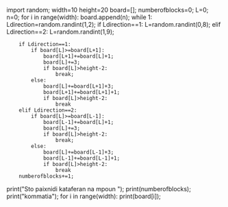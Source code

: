 import random;
width=10
height=20
board=[];
numberofblocks=0;
L=0;
n=0;
for i in range(width):
    board.append(n);
while 1:
    Ldirection=random.randint(1,2);
    if Ldirection==1:
        L=random.randint(0,8);
    elif Ldirection==2:
        L=random.randint(1,9);

        if Ldirection==1:
            if board[L]>=board[L+1]:
                board[L+1]+=board[L]+1;
                board[L]+=3;
                if board[L]>height-2:
                    break;
            else:
                board[L]+=board[L+1]+3;
                board[L+1]+=board[L+1]+1;
                if board[L]>height-2:
                    break
        elif Ldirection==2:
            if board[L]>=board[L-1]:
                board[L-1]+=board[L]+1;
                board[L]+=3;
                if board[L]>height-2:
                    break;
            else:
                board[L]+=board[L-1]+3;
                board[L-1]+=board[L-1]+1;
                if board[L]>height-2:
                    break
        numberofblocks+=1;

print("Sto paixnidi kataferan na mpoun ");
print(numberofblocks);
print("kommatia");
for i in range(width):
    print(board[i]);
